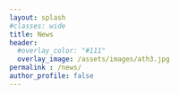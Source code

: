 ```yaml
---
layout: splash
#classes: wide
title: News
header:
  #overlay_color: "#111"
  overlay_image: /assets/images/ath3.jpg
permalink : /news/
author_profile: false
---
```

